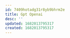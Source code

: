 ```yaml
---
id: 7409hotadg31r8yb9bhrm2e
title: Gpt Openai
desc: ''
updated: 1682013795317
created: 1682013795317
---
```

